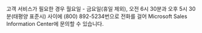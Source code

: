 <Token xmlns:xlink="http://www.w3.org/1999/xlink">고객 서비스가 필요한 경우 월요일 - 금요일(휴일 제외), 오전 6시 30분과 오후 5시 30분(태평양 표준시) 사이에 (800) 892-5234번으로 전화를 걸어 Microsoft Sales Information Center에 문의할 수 있습니다.</Token>

<!--HONumber=May16_HO1-->


